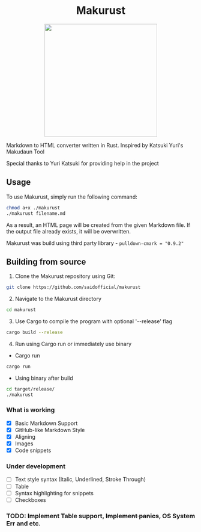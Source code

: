 <h1 align="center">Makurust</h1>

<p align="center">
<img src="https://user-images.githubusercontent.com/97128346/221287390-bb500651-5daa-4fbc-a1f4-10f34fc27ff8.png" width="300px" height="300px">
</p>
Markdown to HTML converter written in Rust. Inspired by Katsuki Yuri's Makudaun Tool
<p>
Special thanks to Yuri Katsuki for providing help in the project</p>

## Usage
To use Makurust, simply run the following command:
```bash
chmod a+x ./makurust
./makurust filename.md
```
As a result, an HTML page will be created from the given Markdown file. If the output file already exists, it will be overwritten.<br>

Makurust was build using third party library - `pulldown-cmark = "0.9.2"`
## Building from source
1. Clone the Makurust repository using Git:

```bash
git clone https://github.com/saidofficial/makurust
```

2. Navigate to the Makurust directory
```bash
cd makurust
```

3. Use Cargo to compile the program with optional '--release' flag
```bash
cargo build --release
```

4. Run using Cargo run or immediately use binary
- Cargo run
```bash
cargo run
```

- Using binary after build
```bash
cd target/release/
./makurust
```


### What is working
- [X] Basic Markdown Support
- [x] GitHub-like Markdown Style
- [x] Aligning
- [x] Images
- [x] Code snippets
### Under development
- [ ] Text style syntax (Italic, Underlined, Stroke Through)
- [ ] Table
- [ ] Syntax highlighting for snippets
- [ ] Checkboxes

### TODO: Implement Table support, ~~Implement panics~~, OS System Err and etc.


